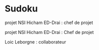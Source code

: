 # Sudoku

projet NSI 
Hicham ED-Drai : chef de projet 

projet NSI
Hicham ED-Drai : Chef de projet

Loic Leborgne : collaborateur
